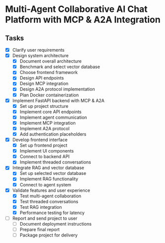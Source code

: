 # Multi-Agent Collaborative AI Chat Platform with MCP & A2A Integration

## Tasks

- [x] Clarify user requirements
- [x] Design system architecture
  - [x] Document overall architecture
  - [x] Benchmark and select vector database
  - [x] Choose frontend framework
  - [x] Design API endpoints
  - [x] Design MCP integration
  - [x] Design A2A protocol implementation
  - [x] Plan Docker containerization
- [x] Implement FastAPI backend with MCP & A2A
  - [x] Set up project structure
  - [x] Implement core API endpoints
  - [x] Implement agent communication
  - [x] Implement MCP integration
  - [x] Implement A2A protocol
  - [x] Add authentication placeholders
- [x] Develop frontend interface
  - [x] Set up frontend project
  - [x] Implement UI components
  - [x] Connect to backend API
  - [x] Implement threaded conversations
- [x] Integrate RAG and vector database
  - [x] Set up selected vector database
  - [x] Implement RAG functionality
  - [x] Connect to agent system
- [x] Validate features and user experience
  - [x] Test multi-agent collaboration
  - [x] Test threaded conversations
  - [x] Test RAG integration
  - [x] Performance testing for latency
- [ ] Report and send project to user
  - [ ] Document deployment instructions
  - [ ] Prepare final report
  - [ ] Package project for delivery
